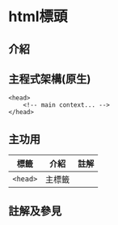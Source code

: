 # html標頭

## 介紹



## 主程式架構(原生)

```
<head>
    <!-- main context... -->
</head>
```

## 主功用
| 標籤 | 介紹 | 註解 |
| ----- | ----- | ----- |
| `<head>` | 主標籤 | |


## 註解及參見
